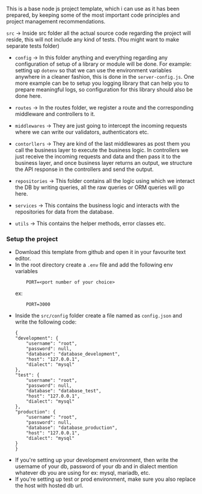 This is a base node js project template, which i can use as it has been prepared, by keeping some of the most important code principles and project management recommendations.  

`src` -> Inside src folder all the actual source code regarding the project will reside, this will not include any kind of tests. (You might want to make separate tests folder)

 - `config` -> In this folder anything and everything regarding any configuration of setup of a library or module will be done. For example: setting up `dotenv` so that we can use the environment variables anywhere in a cleaner fashion, this is done in the `server-config.js`. One more example can be to setup you logging library that can help you to prepare meaningful logs, so configuration for this library should also be done here.

 - `routes` -> In the routes folder, we register a route and the corresponding middleware and controllers to it.

 - `middlewares` -> They are just going to intercept the incoming requests where we can write our validators, authenticators etc.

 - `contorllers` -> They are kind of the last middlewares as post them you call the business layer to execute the business logic. In controllers we just receive the incoming requests and data and then pass it to the business layer, and once business layer returns an output, we structure the API response in the controllers and send the output.

 - `repositories` -> This folder contains all the logic using which we interact the DB by writing queries, all the raw queries or ORM queries will go here.

 - `services` -> This contains the business logic and interacts with the repositories for data from the database.

 - `utils` -> This contains the helper methods, error classes etc.

 ### Setup the project

 - Download this template from github and open it in your favourite text editor.
 - In the root directory create a `.env` file and add the following env variables
    ```
        PORT=<port number of your choice>
    ```
    ex:
    ```
        PORT=3000
    ```
 - Inside the `src/config` folder create a file named as `config.json` and write the following code:
    ```
    {
    "development": {
        "username": "root",
        "password": null,
        "database": "database_development",
        "host": "127.0.0.1",
        "dialect": "mysql"
    },
    "test": {
        "username": "root",
        "password": null,
        "database": "database_test",
        "host": "127.0.0.1",
        "dialect": "mysql"
    },
    "production": {
        "username": "root",
        "password": null,
        "database": "database_production",
        "host": "127.0.0.1",
        "dialect": "mysql"
    }
    }
    ```
 - If you're setting up your development environment, then write the username of your db, password of your db and in dialect mention whatever db you are using for ex: mysql, mariadb, etc.
 - If you're setting up test or prod environment, make sure you also replace the host with hosted db url.